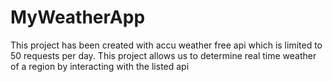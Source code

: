 # MyWeatherApp

This project has been created with accu weather free api which is limited to 50 requests per day.
This project allows us to determine real time weather of a region by interacting with the listed api
